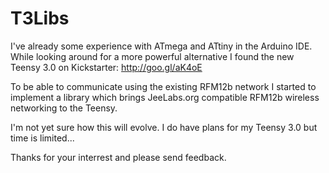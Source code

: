 T3Libs
======

I've already some experience with ATmega and ATtiny in the Arduino IDE. While looking
around for a more powerful alternative I found the new Teensy 3.0 on Kickstarter:
http://goo.gl/aK4oE

To be able to communicate using the existing RFM12b network I started to implement a
library which brings JeeLabs.org compatible RFM12b wireless networking to the Teensy.

I'm not yet sure how this will evolve. I do have plans for my Teensy 3.0 but time is
limited...

Thanks for your interrest and please send feedback.